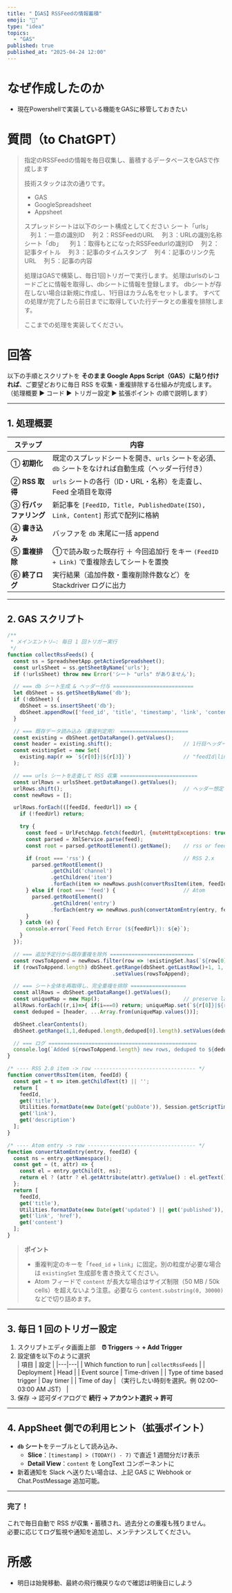 ```yaml
---
title: "【GAS】RSSFeedの情報蓄積"
emoji: "🦆"
type: "idea"
topics:
  - "GAS"
published: true
published_at: "2025-04-24 12:00"
---
```


# なぜ作成したのか

- 現在Powershellで実装している機能をGASに移管しておきたい

# 質問（to ChatGPT）

> 指定のRSSFeedの情報を毎日収集し、蓄積するデータベースをGASで作成します
> 
> 技術スタックは次の通りです。
> - GAS
> - GoogleSpreadsheet
> - Appsheet
>
> スプレッドシートは以下のシート構成としてください
> シート「urls」
> 　列１：一意の識別ID
> 　列２：RSSFeedのURL
> 　列３：URLの識別名称
> シート「db」
> 　列１：取得もとになったRSSFeedurlの識別ID
> 　列２：記事タイトル
> 　列３：記事のタイムスタンプ
> 　列４：記事のリンク先URL
> 　列５：記事の内容
> 
> 処理はGASで構築し、毎日1回トリガーで実行します。
> 処理はurlsのレコードごとに情報を取得し、dbシートに情報を登録します。
> dbシートが存在しない場合は新規に作成し、1行目はカラム名をセットします。
> すべての処理が完了したら前日までに取得していた行データとの重複を排除します。
> 
> ここまでの処理を実装してください。

# 回答
以下の手順とスクリプトを **そのまま Google Apps Script（GAS）に貼り付ければ**、ご要望どおりに毎日 RSS を収集・重複排除する仕組みが完成します。  
（処理概要 ▶ コード ▶ トリガー設定 ▶ 拡張ポイント の順で説明します）

---

## 1. 処理概要

| ステップ | 内容 |
|---|---|
|① **初期化** | 既定のスプレッドシートを開き、`urls` シートを必須、`db` シートをなければ自動生成（ヘッダー行付き）|
|② **RSS 取得** | `urls` シートの各行（ID・URL・名称）を走査し、Feed 全項目を取得|
|③ **行バッファリング** | 新記事を `[FeedID, Title, PublishedDate(ISO), Link, Content]` 形式で配列に格納|
|④ **書き込み** | バッファを `db` 末尾に一括 append|
|⑤ **重複排除** | ①で読み取った既存行 ＋ 今回追加行 をキー `(FeedID + Link)` で重複除去してシートを置換|
|⑥ **終了ログ** | 実行結果（追加件数・重複削除件数など）を Stackdriver ログに出力|

---

## 2. GAS スクリプト

```javascript
/**
 * メインエントリ—: 毎日 1 回トリガー実行
 */
function collectRssFeeds() {
  const ss = SpreadsheetApp.getActiveSpreadsheet();
  const urlsSheet = ss.getSheetByName('urls');
  if (!urlsSheet) throw new Error('シート "urls" がありません');

  // === db シート生成 & ヘッダー付与 ==========================
  let dbSheet = ss.getSheetByName('db');
  if (!dbSheet) {
    dbSheet = ss.insertSheet('db');
    dbSheet.appendRow(['feed_id', 'title', 'timestamp', 'link', 'content']);
  }

  // === 既存データ読み込み（重複判定用） ======================
  const existing = dbSheet.getDataRange().getValues();
  const header = existing.shift();                       // 1行目ヘッダーを除外
  const existingSet = new Set(
    existing.map(r => `${r[0]}|${r[3]}`)                 // "feedId|link" をキーに
  );

  // === urls シートを走査して RSS 収集 =========================
  const urlRows = urlsSheet.getDataRange().getValues();
  urlRows.shift();                                       // ヘッダー想定で 1 行削除
  const newRows = [];

  urlRows.forEach(([feedId, feedUrl]) => {
    if (!feedUrl) return;

    try {
      const feed = UrlFetchApp.fetch(feedUrl, {muteHttpExceptions: true}).getContentText();
      const parsed = XmlService.parse(feed);
      const root = parsed.getRootElement().getName();    // rss or feed(atom)

      if (root === 'rss') {                              // RSS 2.x
        parsed.getRootElement()
              .getChild('channel')
              .getChildren('item')
              .forEach(item => newRows.push(convertRssItem(item, feedId)));
      } else if (root === 'feed') {                      // Atom
        parsed.getRootElement()
              .getChildren('entry')
              .forEach(entry => newRows.push(convertAtomEntry(entry, feedId)));
      }
    } catch (e) {
      console.error(`Feed Fetch Error (${feedUrl}): ${e}`);
    }
  });

  // === 追加予定行から既存重複を除外 ===========================
  const rowsToAppend = newRows.filter(row => !existingSet.has(`${row[0]}|${row[3]}`));
  if (rowsToAppend.length) dbSheet.getRange(dbSheet.getLastRow()+1, 1, rowsToAppend.length, rowsToAppend[0].length)
                                  .setValues(rowsToAppend);

  // === シート全体を再取得し、完全重複を排除 ==================
  const allRows = dbSheet.getDataRange().getValues();
  const uniqueMap = new Map();                           // preserve latest occurrence
  allRows.forEach((r,i)=>{ if(i===0) return; uniqueMap.set(`${r[0]}|${r[3]}`, r); });
  const deduped = [header, ...Array.from(uniqueMap.values())];

  dbSheet.clearContents();
  dbSheet.getRange(1,1,deduped.length,deduped[0].length).setValues(deduped);

  // === ログ ================================================
  console.log(`Added ${rowsToAppend.length} new rows, deduped to ${deduped.length-1} total.`);
}

/* ---- RSS 2.0 item -> row --------------------------------- */
function convertRssItem(item, feedId) {
  const get = t => item.getChildText(t) || '';
  return [
    feedId,
    get('title'),
    Utilities.formatDate(new Date(get('pubDate')), Session.getScriptTimeZone(), 'yyyy-MM-dd\'T\'HH:mm:ssXXX'),
    get('link'),
    get('description')
  ];
}

/* ---- Atom entry -> row ----------------------------------- */
function convertAtomEntry(entry, feedId) {
  const ns = entry.getNamespace();
  const get = (t, attr) => {
    const el = entry.getChild(t, ns);
    return el ? (attr ? el.getAttribute(attr).getValue() : el.getText()) : '';
  };
  return [
    feedId,
    get('title'),
    Utilities.formatDate(new Date(get('updated') || get('published')), Session.getScriptTimeZone(), 'yyyy-MM-dd\'T\'HH:mm:ssXXX'),
    get('link', 'href'),
    get('content')
  ];
}
```

> **ポイント**  
> - 重複判定のキーを「`feed_id` + `link`」に固定。別の粒度が必要な場合は `existingSet` 生成部を書き換えてください。  
> - Atom フィードで `content` が長大な場合はサイズ制限（50 MB / 50k cells）を超えないよう注意。必要なら `content.substring(0, 30000)` などで切り詰めます。  

---

## 3. 毎日 1 回のトリガー設定

1. スクリプトエディタ画面上部 **⏰ Triggers** → **+ Add Trigger**  
2. 設定値を以下のように選択  
   | 項目 | 設定 |
   |---|---|
   | Which function to run | `collectRssFeeds` |
   | Deployment | Head |
   | Event source | Time-driven |
   | Type of time based trigger | Day timer |
   | Time of day | （実行したい時刻を選択。例 02:00–03:00 AM JST） |
3. 保存 → 認可ダイアログで **続行 → アカウント選択 → 許可**  

---

## 4. AppSheet 側での利用ヒント（拡張ポイント）

- **`db` シート**をテーブルとして読み込み、  
  - **Slice**：`[timestamp] > (TODAY() - 7)` で直近 1 週間分だけ表示  
  - **Detail View**：`content` を LongText コンポーネントに  
- 新着通知を Slack へ送りたい場合は、上記 GAS に Webhook or Chat.PostMessage 追加可能。

---

### 完了！

これで毎日自動で RSS が収集・蓄積され、過去分との重複も残りません。  
必要に応じてログ監視や通知を追加し、メンテナンスしてください。


# 所感
- 明日は始発移動、最終の飛行機戻りなので確認は明後日にしよう